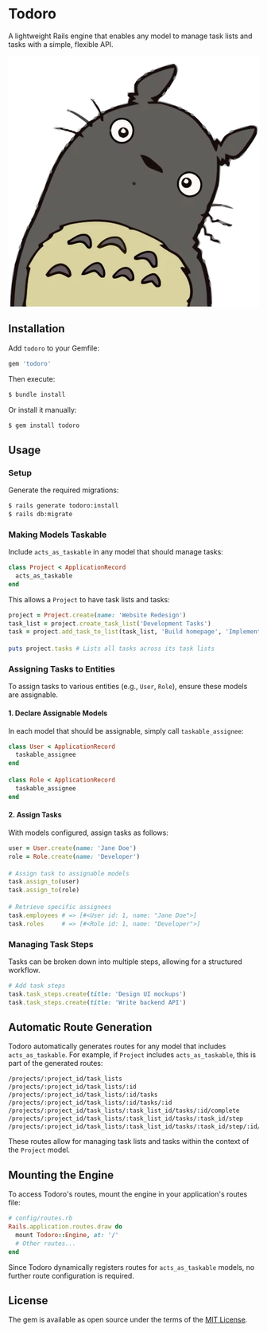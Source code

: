 # Todoro

A lightweight Rails engine that enables any model to manage task lists and tasks with a simple, flexible API.

![Totoro](totoro.png)

## Installation

Add `todoro` to your Gemfile:

```ruby
gem 'todoro'
```

Then execute:

```sh
$ bundle install
```

Or install it manually:

```sh
$ gem install todoro
```

## Usage

### Setup

Generate the required migrations:

```sh
$ rails generate todoro:install
$ rails db:migrate
```

### Making Models Taskable

Include `acts_as_taskable` in any model that should manage tasks:

```ruby
class Project < ApplicationRecord
  acts_as_taskable
end
```

This allows a `Project` to have task lists and tasks:

```ruby
project = Project.create(name: 'Website Redesign')
task_list = project.create_task_list('Development Tasks')
task = project.add_task_to_list(task_list, 'Build homepage', 'Implement UI components')

puts project.tasks # Lists all tasks across its task lists
```

### Assigning Tasks to Entities

To assign tasks to various entities (e.g., `User`, `Role`), ensure these models are assignable.

#### 1. Declare Assignable Models

In each model that should be assignable, simply call `taskable_assignee`:

```ruby
class User < ApplicationRecord
  taskable_assignee
end

class Role < ApplicationRecord
  taskable_assignee
end
```

#### 2. Assign Tasks

With models configured, assign tasks as follows:

```ruby
user = User.create(name: 'Jane Doe')
role = Role.create(name: 'Developer')

# Assign task to assignable models
task.assign_to(user)
task.assign_to(role)

# Retrieve specific assignees
task.employees # => [#<User id: 1, name: "Jane Doe">]
task.roles     # => [#<Role id: 1, name: "Developer">]
```

### Managing Task Steps

Tasks can be broken down into multiple steps, allowing for a structured workflow.

```ruby
# Add task steps
task.task_steps.create(title: 'Design UI mockups')
task.task_steps.create(title: 'Write backend API')

```

## Automatic Route Generation

Todoro automatically generates routes for any model that includes `acts_as_taskable`. For example, if `Project` includes `acts_as_taskable`, this is part of the generated routes:

```
/projects/:project_id/task_lists
/projects/:project_id/task_lists/:id
/projects/:project_id/task_lists/:id/tasks
/projects/:project_id/task_lists/:id/tasks/:id
/projects/:project_id/task_lists/:task_list_id/tasks/:id/complete
/projects/:project_id/task_lists/:task_list_id/tasks/:task_id/step
/projects/:project_id/task_lists/:task_list_id/tasks/:task_id/step/:id/complete
```

These routes allow for managing task lists and tasks within the context of the `Project` model.

## Mounting the Engine

To access Todoro's routes, mount the engine in your application's routes file:

```ruby
# config/routes.rb
Rails.application.routes.draw do
  mount Todoro::Engine, at: '/'
  # Other routes...
end
```

Since Todoro dynamically registers routes for `acts_as_taskable` models, no further route configuration is required.

## License

The gem is available as open source under the terms of the [MIT License](MIT-LICENSE).
